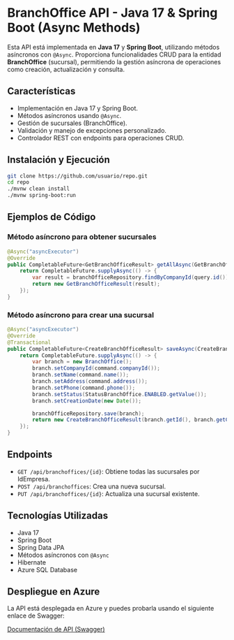 # BranchOffice API - Java 17 & Spring Boot (Async Methods)

Esta API está implementada en **Java 17** y **Spring Boot**, utilizando métodos asíncronos con `@Async`. Proporciona funcionalidades CRUD para la entidad **BranchOffice** (sucursal), permitiendo la gestión asíncrona de operaciones como creación, actualización y consulta.

## Características

- Implementación en Java 17 y Spring Boot.
- Métodos asíncronos usando `@Async`.
- Gestión de sucursales (BranchOffice).
- Validación y manejo de excepciones personalizado.
- Controlador REST con endpoints para operaciones CRUD.

## Instalación y Ejecución

```bash
git clone https://github.com/usuario/repo.git
cd repo
./mvnw clean install
./mvnw spring-boot:run
```

## Ejemplos de Código

### Método asíncrono para obtener sucursales
```java
@Async("asyncExecutor")
@Override
public CompletableFuture<GetBranchOfficeResult> getAllAsync(GetBranchOfficeQuery query) {
    return CompletableFuture.supplyAsync(() -> {
        var result = branchOfficeRepository.findByCompanyId(query.id());
        return new GetBranchOfficeResult(result);
    });
}
```

### Método asíncrono para crear una sucursal
```java
@Async("asyncExecutor")
@Override
@Transactional
public CompletableFuture<CreateBranchOfficeResult> saveAsync(CreateBranchOfficeCommand command) {
    return CompletableFuture.supplyAsync(() -> {
        var branch = new BranchOffice();
        branch.setCompanyId(command.companyId());
        branch.setName(command.name());
        branch.setAddress(command.address());
        branch.setPhone(command.phone());
        branch.setStatus(StatusBranchOffice.ENABLED.getValue());
        branch.setCreationDate(new Date());

        branchOfficeRepository.save(branch);
        return new CreateBranchOfficeResult(branch.getId(), branch.getCompanyId(), branch.getName(), branch.getCreationDate());
    });
}
```

## Endpoints

- `GET /api/branchoffices/{id}`: Obtiene todas las sucursales por IdEmpresa.
- `POST /api/branchoffices`: Crea una nueva sucursal.
- `PUT /api/branchoffices/{id}`: Actualiza una sucursal existente.

## Tecnologías Utilizadas

- Java 17
- Spring Boot
- Spring Data JPA
- Métodos asíncronos con `@Async`
- Hibernate
- Azure SQL Database

## Despliegue en Azure

La API está desplegada en Azure y puedes probarla usando el siguiente enlace de Swagger:

[Documentación de API (Swagger)]([http://tu-url-de-swagger](https://ms-pos.azurewebsites.net/swagger-ui/index.html))




